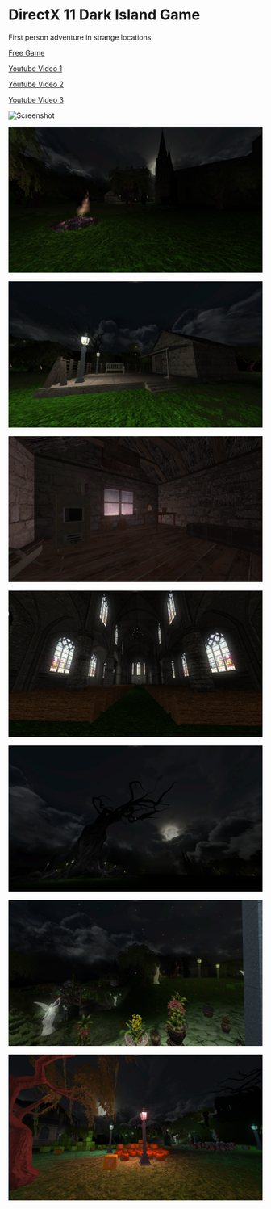 <!---
  category: Gaming
--->

# DirectX 11 Dark Island Game

First person adventure in strange locations

[Free Game](https://www.microsoft.com/store/apps/9PPH9XD86XWS)

[Youtube Video 1](https://www.youtube.com/watch?v=lFbV7iXGyGc&list=UUGuj1HCnhu_gp2a4pl8qB1g&index=26)

[Youtube Video 2](https://www.youtube.com/watch?v=Y3lyNBmluQ4&feature=youtu.be)

[Youtube Video 3](https://youtu.be/bO_RbrSHV0Y)

![Screenshot](ReleaseArt/new_4k_hero.png)

![Screenshot](ReleaseArt/ss1.png)

![Screenshot](ReleaseArt/ss2.png)

![Screenshot](ReleaseArt/ss3.png)

![Screenshot](ReleaseArt/ss4.png)

![Screenshot](ReleaseArt/ss5.png)

![Screenshot](ReleaseArt/ss6.png)

![Screenshot](ReleaseArt/ss7.png)
